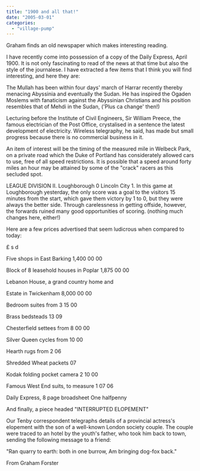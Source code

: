 ```yaml
---
title: "1900 and all that!"
date: "2005-03-01"
categories: 
  - "village-pump"
---
```


Graham finds an old newspaper which makes interesting reading.

I have recently come into possession of a copy of the Daily Express, April 1900. It is not only fascinating to read of the news at that time but also the style of the journalese. I have extracted a few items that I think you will find interesting, and here they are:

The Mullah has been within four days' march of Harrar recently thereby menacing Abyssinia and eventually the Sudan. He has inspired the Ogaden Moslems with fanaticism against the Abyssinian Christians and his position resembles that of Mehdi in the Sudan, ('Plus ca change' then!)

Lecturing before the Institute of Civil Engineers, Sir William Preece, the famous electrician of the Post Office, crystalised in a sentence the latest development of electricity. Wireless telegraphy, he said, has made but small progress because there is no commercial business in it.

An item of interest will be the timing of the measured mile in Welbeck Park, on a private road which the Duke of Portland has considerately allowed cars to use, free of all speed restrictions. It is possible that a speed around forty miles an hour may be attained by some of the "crack" racers as this secluded spot.

LEAGUE DIVISION II. Loughborough 0 Lincoln City 1. In this game at Loughborough yesterday, the only score was a goal to the visitors 15 minutes from the start, which gave them victory by 1 to 0, but they were always the better side. Through carelessness in getting offside, however, the forwards ruined many good opportunities of scoring. (nothing much changes here, either!)

Here are a few prices advertised that seem ludicrous when compared to today:

£ s d

Five shops in East Barking 1,400 00 00

Block of 8 leasehold houses in Poplar 1,875 00 00

Lebanon House, a grand country home and

Estate in Twickenham 8,000 00 00

Bedroom suites from 3 15 00

Brass bedsteads 13 09

Chesterfield settees from 8 00 00

Silver Queen cycles from 10 00

Hearth rugs from 2 06

Shredded Wheat packets 07

Kodak folding pocket camera 2 10 00

Famous West End suits, to measure 1 07 06

Daily Express, 8 page broadsheet One halfpenny

And finally, a piece headed "INTERRUPTED ELOPEMENT"

Our Tenby correspondent telegraphs details of a provincial actress's elopement with the son of a well-known London society couple. The couple were traced to an hotel by the youth's father, who took him back to town, sending the following message to a friend:

"Ran quarry to earth: both in one burrow, Am bringing dog-fox back."

From Graham Forster
